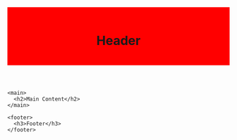 <!DOCTYPE html>
<html>
<head>
  <title>Responsive Page</title>
  <link rel="stylesheet" href="https://stackpath.bootstrapcdn.com/bootstrap/4.5.2/css/bootstrap.min.css">
  <style>
    html, body {
      height: 100%;
    }

    .container {
      background-color: orange;
      min-height: 100%;
      display: flex;
      flex-direction: column;
    }

    header {
      background-color: red;
      padding: 20px;
    }

    main {
      flex-grow: 1;
      background-color: red;
      padding: 20px;
    }

    footer {
      background-color: red;
      padding: 20px;
    }
  </style>
</head>
<body>
  <div class="container">
    <header>
      <h1>Header</h1>
    </header>

    <main>
      <h2>Main Content</h2>
    </main>

    <footer>
      <h3>Footer</h3>
    </footer>
  </div>
</body>
</html>
